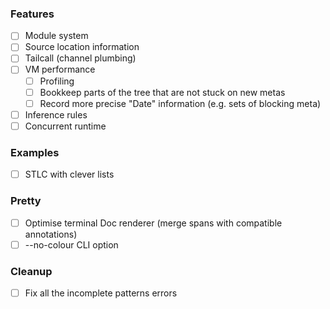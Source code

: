 ### Features

* [ ] Module system
* [ ] Source location information
* [ ] Tailcall (channel plumbing)
* [ ] VM performance
   + [ ] Profiling
   + [ ] Bookkeep parts of the tree that are not stuck on new metas
   + [ ] Record more precise "Date" information (e.g. sets of blocking meta)
* [ ] Inference rules
* [ ] Concurrent runtime

### Examples

* [ ] STLC with clever lists

### Pretty

* [ ] Optimise terminal Doc renderer (merge spans with compatible annotations)
* [ ] --no-colour CLI option

### Cleanup

* [ ] Fix all the incomplete patterns errors
